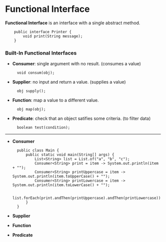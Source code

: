 # Functional Interface
**Functional Interface** is an interface with a single abstract method.

        public interface Printer {
            void print(String message);
        }

### Built-In Functional Interfaces

* **Consumer**: single argument with no result. (consumes a value)

        void consum(obj);

* **Supplier**: no input and return a value. (supplies a value)

        obj supply();

* **Function**: map a value to a different value.

        obj map(obj);

* **Predicate**: check that an object satifies some criteria. (to filter data)

        boolean test(condition);

---

* **Consumer**

        public class Main {
            public static void main(String[] args) {
                List<String> list = List.of("a", "b", "c");
                Consumer<String> print = item -> System.out.println(item + "");
                Consumer<String> printUppercase = item -> System.out.println(item.toUpperCase() + "");
                Consumer<String> printLowercase = item -> System.out.println(item.toLowerCase() + "");

                list.forEach(print.andThen(printUppercase).andThen(printLowercase));
            }
        }

* **Supplier**



* **Function**



* **Predicate**



